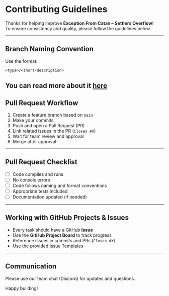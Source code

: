 # Contributing Guidelines

Thanks for helping improve **Exception From Catan – Settlers Overflow**!  
To ensure consistency and quality, please follow the guidelines below.

---

## Branch Naming Convention

Use the format:

```
<type>/<short-description>
```

You can read more about it [here](./docs/git/branch_naming.md)
---

## Pull Request Workflow

1. Create a feature branch based on `main`
2. Make your commits
3. Push and open a Pull Request (PR)
4. Link related issues in the PR (`Closes #X`)
5. Wait for team review and approval
6. Merge after approval

---

## Pull Request Checklist

- [ ] Code compiles and runs
- [ ] No console errors
- [ ] Code follows naming and format conventions
- [ ] Appropriate tests included
- [ ] Documentation updated (if needed)

---

## Working with GitHub Projects & Issues

- Every task should have a GitHub **Issue**
- Use the **GitHub Project Board** to track progress
- Reference issues in commits and PRs (`Closes #X`)
- Use the provided Issue Templates

---

## Communication

Please use our team chat (Discord) for updates and questions.

Happy building!
